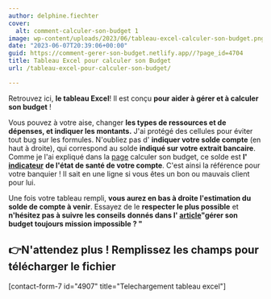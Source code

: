 ```yaml
---
author: delphine.fiechter
cover:
  alt: comment-calculer-son-budget 1
image: wp-content/uploads/2023/06/tableau-excel-calculer-son-budget.png
date: "2023-06-07T20:39:06+00:00"
guid: https://comment-gerer-son-budget.netlify.app//?page_id=4704
title: Tableau Excel pour calculer son Budget
url: /tableau-excel-pour-calculer-son-budget/

---
```

Retrouvez ici, **le tableau Excel**! Il est conçu **pour aider à gérer et à calculer son budget** !

Vous pouvez à votre aise, changer **les types de ressources et de dépenses, et indiquer les montants.** J'ai protégé des cellules pour éviter tout bug sur les formules. N'oubliez pas d' **indiquer votre solde compte** (en haut à droite), qui correspond au solde **indiqué sur votre extrait bancaire**. Comme je l'ai expliqué dans la [page](https://comment-gerer-son-budget.netlify.app//guide-5-calculer-son-budget) calculer son budget, ce solde est **l'** [**indicateur**](https://www.comparabanques.fr/compte-bancaire/solde) **de l'état de santé de votre compte**. C'est ainsi la référence pour votre banquier ! Il sait en une ligne si vous êtes un bon ou mauvais client pour lui.

Une fois votre tableau rempli, **vous aurez en bas à droite l'estimation du solde de compte à venir**. Essayez de le **respecter le plus possible** et **n'hésitez pas à suivre les conseils** **donnés dans l' [article](https://comment-gerer-son-budget.netlify.app//gerer-son-budget-toujours-mission-impossible "article ")"gérer son budget toujours mission impossible ? "**

## 👉N'attendez plus ! Remplissez les champs pour télécharger le fichier

\[contact-form-7 id="4907" title="Telechargement tableau excel"\]
